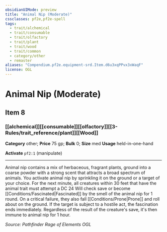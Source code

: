 ```yaml
---
obsidianUIMode: preview
title: "Animal Nip (Moderate)"
cssclasses: pf2e,pf2e-spell
tags:
  - trait/alchemical
  - trait/consumable
  - trait/olfactory
  - trait/plant
  - trait/wood
  - trait/common
  - category/other
  - remaster
aliases: "Compendium.pf2e.equipment-srd.Item.d6u3xqPPvx3xWaqF"
license: OGL
---
```

# Animal Nip (Moderate)
## Item 8
### [[alchemical]][[consumable]][[olfactory]][[3-Rules/trait_reference/plant]][[Wood]]

**Category** other; 
**Price** 75 gp; 
**Bulk** 0; **Size** med
**Usage** held-in-one-hand

**Activate** `pf2:1` (manipulate)

* * *

Animal nip contains a mix of herbaceous, fragrant plants, ground into a coarse powder with a strong scent that attracts a broad spectrum of animals. You activate animal nip by sprinkling it on the ground or a target of your choice. For the next minute, all creatures within 30 feet that have the animal trait must attempt a DC 24 Will check save or become [[Conditions/Fascinated|Fascinated]] by the smell of the animal nip for 1 round. On a critical failure, they also fall [[Conditions/Prone|Prone]] and roll about on the ground. If the target is subject to a hostile act, the fascination ends immediately. Regardless of the result of the creature's save, it's then immune to animal nip for 1 hour.

*Source: Pathfinder Rage of Elements*
*OGL*